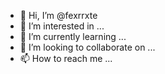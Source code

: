 - 👋 Hi, I’m @fexrrxte
- 👀 I’m interested in ...
- 🌱 I’m currently learning ...
- 💞️ I’m looking to collaborate on ...
- 📫 How to reach me ...

<!---
fexrrxte/fexrrxte is a ✨ special ✨ repository because its `README.md` (this file) appears on your GitHub profile.
You can click the Preview link to take a look at your changes.
--->
